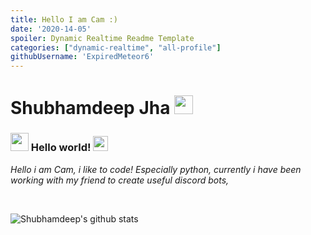 ```yaml
---
title: Hello I am Cam :)
date: '2020-14-05'
spoiler: Dynamic Realtime Readme Template
categories: ["dynamic-realtime", "all-profile"]
githubUsername: 'ExpiredMeteor6'
---
```


# Shubhamdeep Jha&nbsp;<img src="https://github.com/TheDudeThatCode/TheDudeThatCode/blob/master/Assets/Mario_Hello_Big.gif" width="30px">

### <img src="https://github.com/TheDudeThatCode/TheDudeThatCode/blob/master/Assets/Hi.gif" width="29px"> Hello world!&nbsp;<img src="https://github.com/TheDudeThatCode/TheDudeThatCode/blob/master/Assets/Earth.gif" width="24px">

<p>
  <em>
    Hello i am Cam, i like to code! Especially python, currently i have been working with my friend to create useful discord bots,
  </em>  
</p>


<br>


![Shubhamdeep's github stats](https://github-readme-stats.vercel.app/api?username=ExpiredMeteor6&show_icons=true&hide_border=true)

<br><br><br><br>
